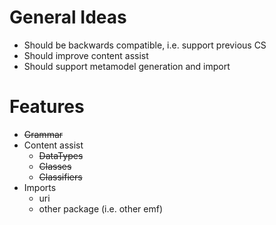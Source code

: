 # General Ideas

- Should be backwards compatible, i.e. support previous CS
- Should improve content assist
- Should support metamodel generation and import


# Features

- ~~Grammar~~
- Content assist
  - ~~DataTypes~~
  - ~~Classes~~
  - ~~Classifiers~~
- Imports
  - uri
  - other package (i.e. other emf)  